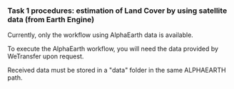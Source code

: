 ### Task 1 procedures: estimation of Land Cover by using satellite data (from Earth Engine)

Currently, only the workflow using AlphaEarth data is available.

To execute the AlphaEarth workflow, you will need the data provided by WeTransfer upon request.

Received data must be stored in a "data" folder in the same ALPHAEARTH path.


